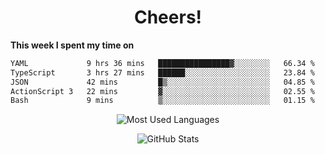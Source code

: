 <h1 align="center">Cheers!</h1>

**This week I spent my time on**
<!--START_SECTION:waka-->

```txt
YAML             9 hrs 36 mins   ████████████████▓░░░░░░░░   66.34 %
TypeScript       3 hrs 27 mins   ██████░░░░░░░░░░░░░░░░░░░   23.84 %
JSON             42 mins         █▒░░░░░░░░░░░░░░░░░░░░░░░   04.85 %
ActionScript 3   22 mins         ▓░░░░░░░░░░░░░░░░░░░░░░░░   02.55 %
Bash             9 mins          ▒░░░░░░░░░░░░░░░░░░░░░░░░   01.15 %
```

<!--END_SECTION:waka-->

<p align="center"><img src="https://github-readme-stats.vercel.app/api/top-langs/?username=thnkrn&layout=compact&hide=html&theme=tokyonight" alt="Most Used Languages" /></p>

<p align="center"><img src="https://github-readme-stats.vercel.app/api?username=thnkrn&show_icons=true&count_private=true&theme=tokyonight&show=reviews&hide_rank=false&rank_icon=github" alt="GitHub Stats" /></p>

<!-- <p align="center"><a href="https://wakatime.com"><img src="https://wakatime.com/share/@thnkrn/40092326-d1bd-471b-89da-9a7c63939402.png" /></p>
 -->
